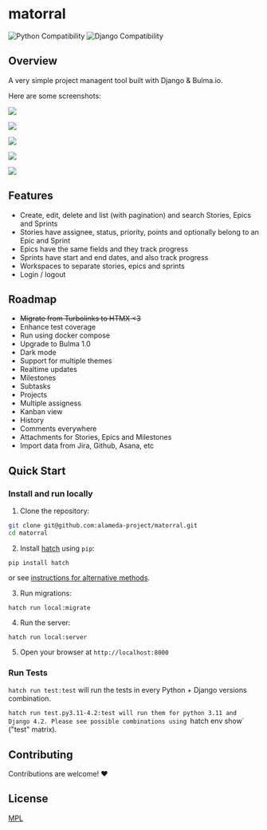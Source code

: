 # matorral

![Python Compatibility](https://img.shields.io/badge/python-3.9%20%7C%203.10%20%7C%203.11%20%7C%203.12-blue.svg) ![Django Compatibility](https://img.shields.io/badge/django-4.0%20%7C%204.1%20%7C%204.2%20%7C%205.0-green.svg)

## Overview

A very simple project managent tool built with Django & Bulma.io.

Here are some screenshots:

![](https://github.com/matagus/matorral/raw/main/matorral/static/screenshots/stories-1.png)

![](https://github.com/matagus/matorral/raw/main/matorral/static/screenshots/stories-2.png)

![](https://github.com/matagus/matorral/raw/main/matorral/static/screenshots/stories-4.png)

![](https://github.com/matagus/matorral/raw/main/matorral/static/screenshots/epics-1.png)

![](https://github.com/matagus/matorral/raw/main/matorral/static/screenshots/sprints-1.png)


## Features

- Create, edit, delete and list (with pagination) and search Stories, Epics and Sprints
- Stories have assignee, status, priority, points and optionally belong to an Epic and Sprint
- Epics have the same fields and they track progress
- Sprints have start and end dates, and also track progress
- Workspaces to separate stories, epics and sprints
- Login / logout


## Roadmap

- ~~Migrate from Turbolinks to HTMX <3~~
- Enhance test coverage
- Run using docker compose
- Upgrade to Bulma 1.0
- Dark mode
- Support for multiple themes
- Realtime updates
- Milestones
- Subtasks
- Projects
- Multiple assigness
- Kanban view
- History
- Comments everywhere
- Attachments for Stories, Epics and Milestones
- Import data from Jira, Github, Asana, etc


## Quick Start

### Install and run locally

1. Clone the repository:

```bash
git clone git@github.com:alameda-project/matorral.git
cd matorral
```

2. Install [hatch](https://hatch.pypa.io/latest/) using `pip`:

```
pip install hatch
```

or see [instructions for alternative methods](https://hatch.pypa.io/latest/install/).

3. Run migrations:

```
hatch run local:migrate
```

4. Run the server:

```
hatch run local:server
```

5. Open your browser at `http://localhost:8000`


### Run Tests

`hatch run test:test` will run the tests in every Python + Django versions combination.

`hatch run test.py3.11-4.2:test will run them for python 3.11 and Django 4.2. Please see possible combinations using
`hatch env show` ("test" matrix).


## Contributing

Contributions are welcome! ❤️


## License

[MPL](https://www.mozilla.org/en-US/MPL/)
